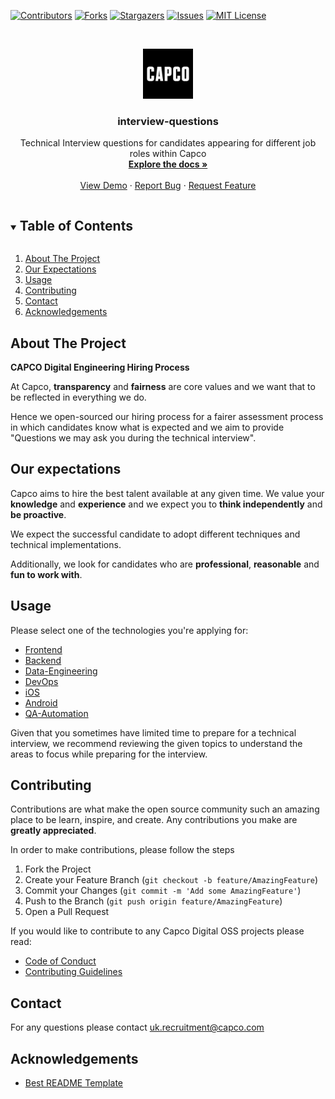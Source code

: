 [![Contributors][contributors-shield]][contributors-url]
[![Forks][forks-shield]][forks-url]
[![Stargazers][stars-shield]][stars-url]
[![Issues][issues-shield]][issues-url]
[![MIT License][license-shield]][license-url]

<!-- PROJECT LOGO -->
<br />
<p align="center">
  <a href="https://github.com/capcodigital/repo_name">
    <img src="images/logo.png" alt="Logo" width="80" height="80">
  </a>

  <h3 align="center">interview-questions</h3>

  <p align="center">
    Technical Interview questions for candidates appearing for different job roles within Capco
    <br />
    <a href="https://github.com/capcodigital/repo_name"><strong>Explore the docs »</strong></a>
    <br />
    <br />
    <a href="https://github.com/capcodigital/repo_name">View Demo</a>
    ·
    <a href="https://github.com/capcodigital/repo_name/issues">Report Bug</a>
    ·
    <a href="https://github.com/capcodigital/repo_name/issues">Request Feature</a>
  </p>
</p>

<!-- TABLE OF CONTENTS -->
<details open="open">
  <summary><h2 style="display: inline-block">Table of Contents</h2></summary>
  <ol>
    <li>
      <a href="#about-the-project">About The Project</a>
    </li>
    <li>
      <a href="#our-expectations">Our Expectations</a>
    </li>
    <li><a href="#usage">Usage</a></li>
    <li><a href="#contributing">Contributing</a></li>
    <li><a href="#contact">Contact</a></li>
    <li><a href="#acknowledgements">Acknowledgements</a></li>
 </ol>
</details>

<!-- ABOUT THE PROJECT -->
## About The Project
**CAPCO Digital Engineering Hiring Process**

At Capco, **transparency** and **fairness** are core values and we want that to be reflected in everything we do.

Hence we open-sourced our hiring process for a fairer assessment process in which candidates know what is expected and we aim to provide "Questions we may ask you during the technical interview".


## Our expectations

Capco aims to hire the best talent available at any given time. We value your **knowledge** and **experience** and we expect you to **think independently** and **be proactive**.

We expect the successful candidate to adopt different techniques and technical implementations.

Additionally, we look for candidates who are **professional**, **reasonable** and **fun to work with**.

## Usage

Please select one of the technologies you're applying for:  
* [Frontend](https://github.com/capcodigital/interview-questions/blob/main/frontend.md#-frontend-interview-questions) 
* [Backend](https://github.com/capcodigital/interview-questions/blob/main/backend.md#-backend-interview-questions) 
* [Data-Engineering](https://github.com/capcodigital/interview-questions/blob/main/data-engineering.md#-data-engineering-interview-questions) 
* [DevOps](https://github.com/capcodigital/interview-questions/blob/main/devops.md#-devops-interview-questions)
* [iOS](https://github.com/capcodigital/interview-questions/blob/main/iOS.md#-ios-interview-questions)
* [Android](https://github.com/capcodigital/interview-questions/blob/main/android.md#-android-interview-questions)
* [QA-Automation](https://github.com/capcodigital/interview-questions/blob/main/qa-automation.md#-qa--automation-interview-questions)
 
 Given that you sometimes have limited time to prepare for a technical interview, we recommend reviewing the given topics to understand the areas to focus while preparing for the interview. 

<!-- CONTRIBUTING -->
## Contributing

Contributions are what make the open source community such an amazing place to be learn, inspire, and create. Any contributions you make are **greatly appreciated**.

In order to make contributions, please follow the steps
1. Fork the Project
2. Create your Feature Branch (`git checkout -b feature/AmazingFeature`)
3. Commit your Changes (`git commit -m 'Add some AmazingFeature'`)
4. Push to the Branch (`git push origin feature/AmazingFeature`)
5. Open a Pull Request

If you would like to contribute to any Capco Digital OSS projects please read:

* [Code of Conduct](https://github.com/capcodigital/.github/blob/master/CODE_OF_CONDUCT.md)
* [Contributing Guidelines](https://github.com/capcodigital/.github/blob/master/CONTRIBUTING.md)

<!-- LICENSE -->
## Contact

For any questions please contact uk.recruitment@capco.com

<!-- ACKNOWLEDGEMENTS -->
## Acknowledgements

* [Best README Template](https://github.com/othneildrew/Best-README-Template/blob/master/README.md)

<!-- MARKDOWN LINKS & IMAGES -->
<!-- https://www.markdownguide.org/basic-syntax/#reference-style-links -->
[contributors-shield]: https://img.shields.io/github/contributors/capcodigital/repo_name.svg?style=for-the-badge
[contributors-url]: https://github.com/capcodigital/repo_name/graphs/contributors
[forks-shield]: https://img.shields.io/github/forks/capcodigital/repo_name.svg?style=for-the-badge
[forks-url]: https://github.com/capcodigital/repo_name/network/members
[stars-shield]: https://img.shields.io/github/stars/capcodigital/repo_name.svg?style=for-the-badge
[stars-url]: https://github.com/capcodigital/repo_name/stargazers
[issues-shield]: https://img.shields.io/github/issues/capcodigital/repo_name.svg?style=for-the-badge
[issues-url]: https://github.com/capcodigital/repo_name/issues
[license-shield]: https://img.shields.io/github/license/capcodigital/repo_name.svg?style=for-the-badge
[license-url]: https://github.com/capcodigital/repo_name/blob/master/LICENSE
